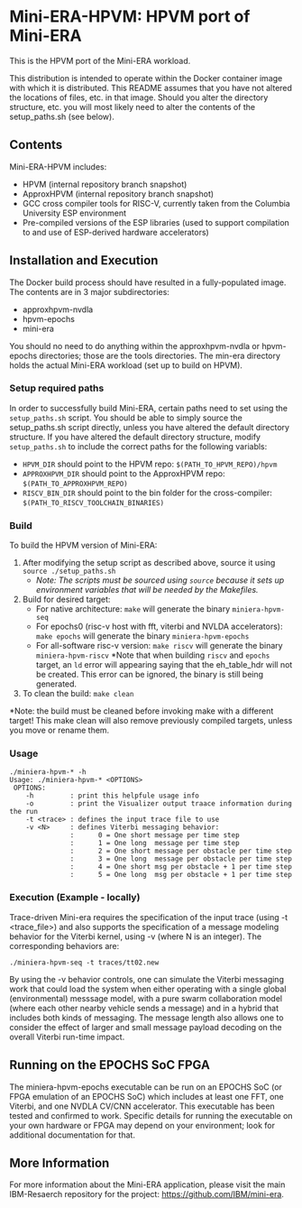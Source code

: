 # Mini-ERA-HPVM: HPVM port of Mini-ERA

This is the HPVM port of the Mini-ERA workload.

This distribution is intended to operate within the Docker container image with which it is distributed.
This README assumes that you have not altered the locations of files, etc. in that image.  Should you alter the 
directory structure, etc. you will most likely need to alter the contents of the setup_paths.sh (see below).

## Contents

Mini-ERA-HPVM includes:

- HPVM (internal repository branch snapshot)
- ApproxHPVM (internal repository branch snapshot)
- GCC cross compiler tools for RISC-V, currently taken from the Columbia University ESP environment
- Pre-compiled versions of the ESP libraries (used to support compilation to and use of ESP-derived hardware accelerators)

## Installation and Execution
The Docker build process should have resulted in a fully-populated image.  The contents are in 3 major subdirectories:
- approxhpvm-nvdla
- hpvm-epochs
- mini-era


You should no need to do anything within the approxhpvm-nvdla or hpvm-epochs directories; those are the tools directories.
The min-era directory holds the actual Mini-ERA workload (set up to build on HPVM).


### Setup required paths
In order to successfully build Mini-ERA, certain paths need to set using the `setup_paths.sh` script.
You should be able to simply source the setup_paths.sh script directly, unless you have altered the default directory structure.
If you have altered the default directory structure, modify `setup_paths.sh` to include the correct paths for the following variabls:
* `HPVM_DIR` should point to the HPVM repo: `$(PATH_TO_HPVM_REPO)/hpvm`
* `APPROXHPVM_DIR` should point to the ApproxHPVM repo: `$(PATH_TO_APPROXHPVM_REPO)`
* `RISCV_BIN_DIR` should point to the bin folder for the cross-compiler: `$(PATH_TO_RISCV_TOOLCHAIN_BINARIES)`

### Build

To build the HPVM version of Mini-ERA: 

1. After modifying the setup script as described above, source it using `source ./setup_paths.sh`
    - *Note: The scripts must be sourced using `source` because it sets up environment variables that will be needed by the Makefiles.*
2. Build for desired target:
    * For native architecture: `make` will generate the binary `miniera-hpvm-seq`
    * For epochs0 (risc-v host with fft, viterbi and NVLDA accelerators): `make epochs` will generate the binary `miniera-hpvm-epochs`
    * For all-software risc-v version: `make riscv` will generate the binary `miniera-hpvm-riscv`
*Note that when building `riscv` and `epochs` target, an `ld` error will appearing saying that the eh_table_hdr will not be created.
This error can be ignored, the binary is still being generated.
3. To clean the build: `make clean`

*Note: the build must be cleaned before invoking make with a different target!  This make clean will also remove previously compiled targets, unless you move or rename them.

### Usage
```
./miniera-hpvm-* -h
Usage: ./miniera-hpvm-* <OPTIONS>
 OPTIONS:
    -h         : print this helpfule usage info
    -o         : print the Visualizer output traace information during the run
    -t <trace> : defines the input trace file to use
    -v <N>     : defines Viterbi messaging behavior:
               :      0 = One short message per time step
               :      1 = One long  message per time step
               :      2 = One short message per obstacle per time step
               :      3 = One long  message per obstacle per time step
               :      4 = One short msg per obstacle + 1 per time step
               :      5 = One long  msg per obstacle + 1 per time step
```

### Execution (Example - locally)

Trace-driven Mini-era requires the specification of the input trace (using -t <trace_file>) and also supports the specification of a message modeling behavior for the Viterbi kernel, using -v <N> (where N is an integer).  The corresponding behaviors are:

```
./miniera-hpvm-seq -t traces/tt02.new
```

By using the -v <N> behavior controls, one can simulate the Viterbi messaging work that could load the system when either operating with a single global (environmental) messsage model, with a pure swarm collaboration model (where each other nearby vehicle sends a message) and in a hybrid that includes both kinds of messaging.  The message length also allows one to consider the effect of larger and small message payload decoding on the overall Viterbi run-time impact.

## Running on the EPOCHS SoC FPGA

The miniera-hpvm-epochs executable can be run on an EPOCHS SoC (or FPGA emulation of an EPOCHS SoC) which includes at least one FFT, one Viterbi, 
and one NVDLA CV/CNN accelerator.  This executable has been tested and confirmed to work. 
Specific details for running the executable on your own hardware or FPGA may depend on your environment; look for additional documentation for that.

## More Information
For more information about the Mini-ERA application, please visit the main IBM-Resaerch repository for the project: https://github.com/IBM/mini-era.
